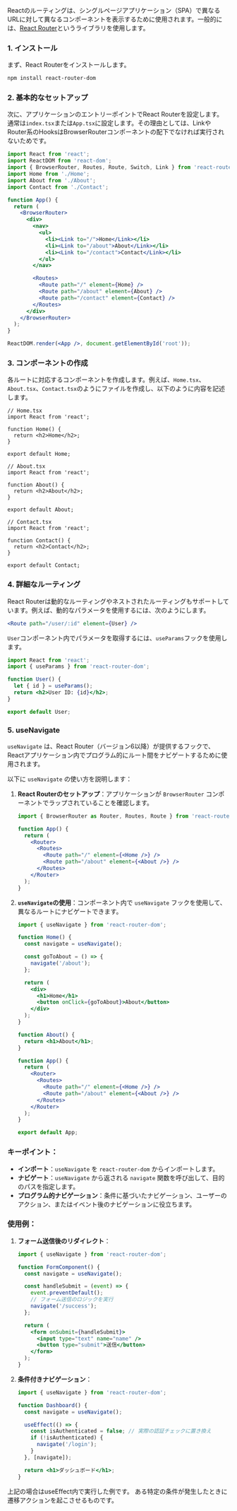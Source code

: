 Reactのルーティングは、シングルページアプリケーション（SPA）で異なるURLに対して異なるコンポーネントを表示するために使用されます。一般的には、[React Router](https://reactrouter.com/)というライブラリを使用します。

### 1. インストール
まず、React Routerをインストールします。

```bash
npm install react-router-dom
```

### 2. 基本的なセットアップ
次に、アプリケーションのエントリーポイントでReact Routerを設定します。  
通常は`index.tsx`または`App.tsx`に設定します。その理由としては、LinkやRouter系のHooksはBrowserRouterコンポーネントの配下でなければ実行されないためです。

```jsx
import React from 'react';
import ReactDOM from 'react-dom';
import { BrowserRouter, Routes, Route, Switch, Link } from 'react-router-dom';
import Home from './Home';
import About from './About';
import Contact from './Contact';

function App() {
  return (
    <BrowserRouter>
      <div>
        <nav>
          <ul>
            <li><Link to="/">Home</Link></li>
            <li><Link to="/about">About</Link></li>
            <li><Link to="/contact">Contact</Link></li>
          </ul>
        </nav>

        <Routes>
          <Route path="/" element={Home} />
          <Route path="/about" element={About} />
          <Route path="/contact" element={Contact} />
        </Routes>
      </div>
    </BrowserRouter>
  );
}

ReactDOM.render(<App />, document.getElementById('root'));
```

### 3. コンポーネントの作成
各ルートに対応するコンポーネントを作成します。例えば、`Home.tsx`、`About.tsx`、`Contact.tsx`のようにファイルを作成し、以下のように内容を記述します。

```tsx
// Home.tsx
import React from 'react';

function Home() {
  return <h2>Home</h2>;
}

export default Home;
```

```tsx
// About.tsx
import React from 'react';

function About() {
  return <h2>About</h2>;
}

export default About;
```

```tsx
// Contact.tsx
import React from 'react';

function Contact() {
  return <h2>Contact</h2>;
}

export default Contact;
```

### 4. 詳細なルーティング
React Routerは動的なルーティングやネストされたルーティングもサポートしています。例えば、動的なパラメータを使用するには、次のようにします。

```jsx
<Route path="/user/:id" element={User} />
```

`User`コンポーネント内でパラメータを取得するには、`useParams`フックを使用します。

```jsx
import React from 'react';
import { useParams } from 'react-router-dom';

function User() {
  let { id } = useParams();
  return <h2>User ID: {id}</h2>;
}

export default User;
```

### 5. useNavigate

`useNavigate` は、React Router（バージョン6以降）が提供するフックで、Reactアプリケーション内でプログラム的にルート間をナビゲートするために使用されます。

以下に `useNavigate` の使い方を説明します：


1. **React Routerのセットアップ**：アプリケーションが `BrowserRouter` コンポーネントでラップされていることを確認します。

   ```jsx
   import { BrowserRouter as Router, Routes, Route } from 'react-router-dom';

   function App() {
     return (
       <Router>
         <Routes>
           <Route path="/" element={<Home />} />
           <Route path="/about" element={<About />} />
         </Routes>
       </Router>
     );
   }
   ```

2. **`useNavigate`の使用**：コンポーネント内で `useNavigate` フックを使用して、異なるルートにナビゲートできます。

   ```jsx
   import { useNavigate } from 'react-router-dom';

   function Home() {
     const navigate = useNavigate();

     const goToAbout = () => {
       navigate('/about');
     };

     return (
       <div>
         <h1>Home</h1>
         <button onClick={goToAbout}>About</button>
       </div>
     );
   }

   function About() {
     return <h1>About</h1>;
   }

   function App() {
     return (
       <Router>
         <Routes>
           <Route path="/" element={<Home />} />
           <Route path="/about" element={<About />} />
         </Routes>
       </Router>
     );
   }

   export default App;
   ```

### キーポイント：

- **インポート**：`useNavigate` を `react-router-dom` からインポートします。
- **ナビゲート**：`useNavigate` から返される `navigate` 関数を呼び出して、目的のパスを指定します。
- **プログラム的ナビゲーション**：条件に基づいたナビゲーション、ユーザーのアクション、またはイベント後のナビゲーションに役立ちます。

### 使用例：

1. **フォーム送信後のリダイレクト**：
   ```jsx
   import { useNavigate } from 'react-router-dom';

   function FormComponent() {
     const navigate = useNavigate();

     const handleSubmit = (event) => {
       event.preventDefault();
       // フォーム送信のロジックを実行
       navigate('/success');
     };

     return (
       <form onSubmit={handleSubmit}>
         <input type="text" name="name" />
         <button type="submit">送信</button>
       </form>
     );
   }
   ```

2. **条件付きナビゲーション**：
   ```jsx
   import { useNavigate } from 'react-router-dom';

   function Dashboard() {
     const navigate = useNavigate();

     useEffect(() => {
       const isAuthenticated = false; // 実際の認証チェックに置き換え
       if (!isAuthenticated) {
         navigate('/login');
       }
     }, [navigate]);

     return <h1>ダッシュボード</h1>;
   }
   ```

上記の場合はuseEffect内で実行した例です。
ある特定の条件が発生したときに遷移アクションを起こさせるものです。